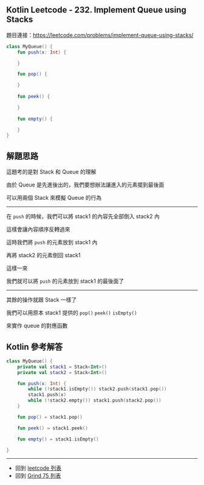 ## Kotlin Leetcode - 232. Implement Queue using Stacks

題目連接：<https://leetcode.com/problems/implement-queue-using-stacks/>

```kotlin
class MyQueue() {
    fun push(x: Int) {

    }

    fun pop() {

    }
    
    fun peek() {

    }
    
    fun empty() {

    }
}
```

## 解題思路

這題考的是對 Stack 和 Queue 的理解

由於 Queue 是先進後出的，我們要想辦法讓進入的元素擺到最後面

可以用兩個 Stack 來模擬 Queue 的行為

----

在 `push` 的時候，我們可以將 stack1 的內容先全部倒入 stack2 內

這樣會讓內容順序反轉過來

這時我們將 `push` 的元素放到 stack1 內

再將 stack2 的元素倒回 stack1

這樣一來

我們就可以將 `push` 的元素放到 stack1 的最後面了

----

其餘的操作就跟 Stack 一樣了

我們可以用原本 stack1 提供的 `pop()` `peek()` `isEmpty()`

來實作 queue 的對應函數

## Kotlin 參考解答

```kotlin
class MyQueue() {
    private val stack1 = Stack<Int>()
    private val stack2 = Stack<Int>()

    fun push(x: Int) {
        while (!stack1.isEmpty()) stack2.push(stack1.pop())
        stack1.push(x)
        while (!stack2.empty()) stack1.push(stack2.pop())
    }

    fun pop() = stack1.pop()

    fun peek() = stack1.peek()

    fun empty() = stack1.isEmpty()

}
```

------

- 回到 [leetcode 列表](index.md)
- 回到 [Grind 75 列表](grind75.md)
